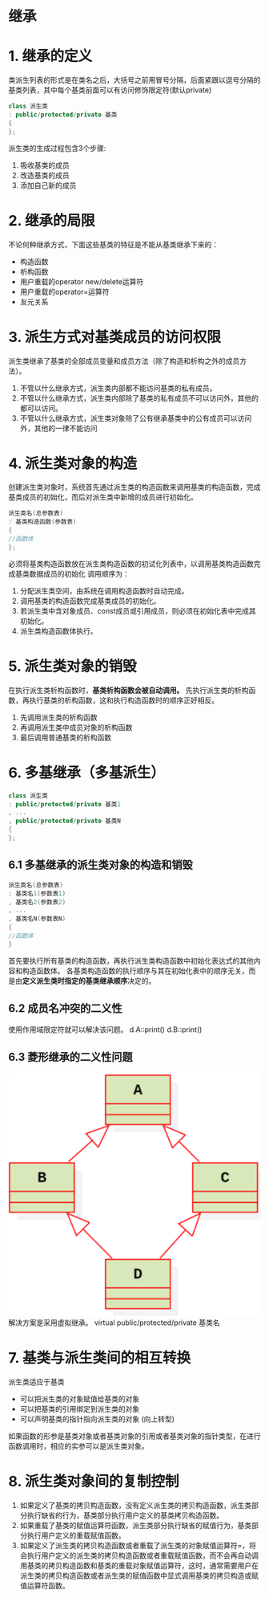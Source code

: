 # 继承

# 1. 继承的定义
类派生列表的形式是在类名之后，大括号之前用冒号分隔，后面紧跟以逗号分隔的基类列表，其中每个基类前面可以有访问修饰限定符(默认private)
```c++
class 派生类
: public/protected/private 基类
{
};
```
派生类的生成过程包含3个步骤:
1. 吸收基类的成员
2. 改造基类的成员
3. 添加自己新的成员

# 2. 继承的局限
不论何种继承方式，下面这些基类的特征是不能从基类继承下来的：
* 构造函数
* 析构函数
* 用户重载的operator new/delete运算符
* 用户重载的operator=运算符
* 友元关系

# 3. 派生方式对基类成员的访问权限
派生类继承了基类的全部成员变量和成员方法（除了构造和析构之外的成员方法）。
1. 不管以什么继承方式，派生类内部都不能访问基类的私有成员。
2. 不管以什么继承方式，派生类内部除了基类的私有成员不可以访问外，其他的都可以访问。
3. 不管以什么继承方式，派生类对象除了公有继承基类中的公有成员可以访问外，其他的一律不能访问

# 4. 派生类对象的构造
创建派生类对象时，系统首先通过派生类的构造函数来调用基类的构造函数，完成基类成员的初始化，而后对派生类中新增的成员进行初始化。
```c++
派生类名(总参数表)
: 基类构造函数(参数表)
{
//函数体
};
```
必须将基类构造函数放在派生类构造函数的初试化列表中，以调用基类构造函数完成基类数据成员的初始化
调用顺序为：
1. 分配派生类空间，由系统在调用构造函数时自动完成。
2. 调用基类的构造函数完成基类成员的初始化。
3. 若派生类中含对象成员、const成员或引用成员，则必须在初始化表中完成其初始化。
4. 派生类构造函数体执行。

# 5. 派生类对象的销毁
在执行派生类析构函数时，**基类析构函数会被自动调用。**
先执行派生类的析构函数，再执行基类的析构函数，这和执行构造函数时的顺序正好相反。
1. 先调用派生类的析构函数
2. 再调用派生类中成员对象的析构函数
3. 最后调用普通基类的析构函数

# 6. 多基继承（多基派生）
```c++
class 派生类
: public/protected/private 基类1
, ...
, public/protected/private 基类N
{
};
```
## 6.1 多基继承的派生类对象的构造和销毁
```c++
派生类名(总参数表)
: 基类名1(参数表1)
, 基类名2(参数表2)
, ...
, 基类名N(参数表N)
{
//函数体
}
```
首先要执行所有基类的构造函数，再执行派生类构造函数中初始化表达式的其他内容和构造函数体。
各基类构造函数的执行顺序与其在初始化表中的顺序无关，而是由**定义派生类时指定的基类继承顺序**决定的。

## 6.2 成员名冲突的二义性
使用作用域限定符就可以解决该问题。
d.A::print()
d.B::print()

## 6.3 菱形继承的二义性问题
![](img/2024-03-14-12-34-36.png)
解决方案是采用虚拟继承。
virtual public/protected/private 基类名

# 7. 基类与派生类间的相互转换
派生类适应于基类
* 可以把派生类的对象赋值给基类的对象
* 可以把基类的引用绑定到派生类的对象
* 可以声明基类的指针指向派生类的对象 (向上转型)

如果函数的形参是基类对象或者基类对象的引用或者基类对象的指针类型，在进行函数调用时，相应的实参可以是派生类对象。

# 8. 派生类对象间的复制控制
1. 如果定义了基类的拷贝构造函数，没有定义派生类的拷贝构造函数，派生类部分执行缺省的行为，基类部分执行用户定义的基类拷贝构造函数。
2. 如果重载了基类的赋值运算符函数，派生类部分执行缺省的赋值行为，基类部分执行用户定义的重载赋值函数。
3. 如果定义了派生类的拷贝构造函数或者重载了派生类的对象赋值运算符=，将会执行用户定义的派生类的拷贝构造函数或者重载赋值函数，而不会再自动调用基类的拷贝构造函数和基类的重载对象赋值运算符，这时，通常需要用户在派生类的拷贝构造函数或者派生类的赋值函数中显式调用基类的拷贝构造或赋值运算符函数。